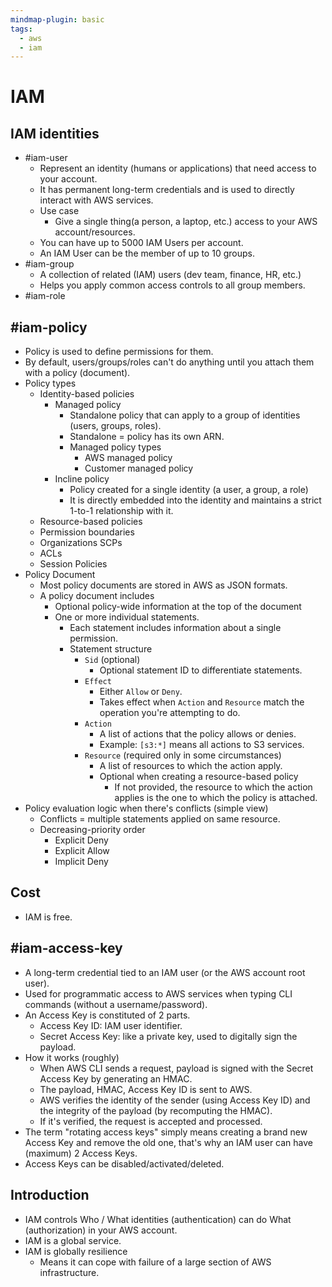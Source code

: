 ```yaml
---
mindmap-plugin: basic
tags:
  - aws
  - iam
---
```


# IAM

## IAM identities
- #iam-user
	- Represent an identity (humans or applications) that need access to your account.
	- It has permanent long-term credentials and is used to directly interact with AWS services.
	- Use case
		- Give a single thing(a person, a laptop, etc.) access to your AWS account/resources.
	- You can have up to 5000 IAM Users per account.
	- An IAM User can be the member of up to 10 groups.
- #iam-group
	- A collection of related (IAM) users (dev team, finance, HR, etc.)
	- Helps you apply common access controls to all group members.
- #iam-role

## #iam-policy
- Policy is used to define permissions for them.
- By default, users/groups/roles can't do anything until you attach them with a policy (document).
- Policy types
	- Identity-based policies
		- Managed policy
			- Standalone policy that can apply to a group of identities (users, groups, roles).
			- Standalone = policy has its own ARN.
			- Managed policy types
				- AWS managed policy
				- Customer managed policy
		- Incline policy
			- Policy created for a single identity (a user, a group, a role)
			- It is directly embedded into the identity and maintains a strict 1-to-1 relationship with it.
	- Resource-based policies
	- Permission boundaries
	- Organizations SCPs
	- ACLs
	- Session Policies
- Policy Document
	- Most policy documents are stored in AWS as JSON formats.
	- A policy document includes
		- Optional policy-wide information at the top of the document
		- One or more individual statements.
			- Each statement includes information about a single permission.
			- Statement structure
				- `Sid` (optional)
					- Optional statement ID to differentiate statements.
				- `Effect`
					- Either `Allow` or `Deny`.
					- Takes effect when `Action` and `Resource` match the operation you're attempting to do.
				- `Action`
					- A list of actions that the policy allows or denies.
					- Example: `[s3:*]` means all actions to S3 services.
				- `Resource` (required only in some circumstances)
					- A list of resources to which the action apply.
					- Optional when creating a resource-based policy
						- If not provided, the resource to which the action applies is the one to which the policy is attached.
- Policy evaluation logic when there's conflicts (simple view)
	- Conflicts = multiple statements applied on same resource.
	- Decreasing-priority order
		- Explicit Deny
		- Explicit Allow
		- Implicit Deny

## Cost
- IAM is free.

## #iam-access-key
- A long-term credential tied to an IAM user (or the AWS account root user).
- Used for programmatic access to AWS services when typing CLI commands (without a username/password).
- An Access Key is constituted of 2 parts.
	- Access Key ID: IAM user identifier.
	- Secret Access Key: like a private key, used to digitally sign the payload.
- How it works (roughly)
	- When AWS CLI sends a request, payload is signed with the Secret Access Key by generating an HMAC.
	- The payload, HMAC, Access Key ID is sent to AWS.
	- AWS verifies the identity of the sender (using Access Key ID) and the integrity of the payload (by recomputing the HMAC).
	- If it's verified, the request is accepted and processed.
- The term "rotating access keys" simply means creating a brand new Access Key and remove the old one, that's why an IAM user can have (maximum) 2 Access Keys.
- Access Keys can be disabled/activated/deleted.

## Introduction
- IAM controls Who / What identities (authentication) can do What (authorization) in your AWS account.
- IAM is a global service.
- IAM is globally resilience
	- Means it can cope with failure of a large section of AWS infrastructure.